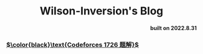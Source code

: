 <h1 align="center">Wilson-Inversion's Blog</h1>

<h4 align="right">built on 2022.8.31</h4>

### [$\color{black}\text{Codeforces 1726 题解}$](https://wilson-inversion.github.io/article/1)
